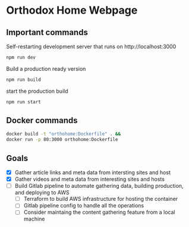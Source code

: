 # Orthodox Home Webpage

## Important commands

Self-restarting development server that runs on http://localhost:3000
``` bash
npm run dev
```

Build a production ready version
``` bash
npm run build
```

start the production build
```bash 
npm run start
```

## Docker commands

``` bash
docker build -t "orthohome:Dockerfile" . &&
docker run -p 80:3000 orthohome:Dockerfile
```

## Goals

- [x] Gather article links and meta data from intersting sites and host
- [x] Gather videos and meta data from interesting sites and hosts
- [ ] Build Gitlab pipeline to automate gathering data, building production, and deploying to AWS
    - [ ] Terraform to build AWS infrastructure for hosting the container
    - [ ] Gitlab pipeline config to handle all the operations
    - [ ] Consider maintaing the content gathering feature from a local machine